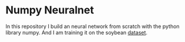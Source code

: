 # Numpy Neuralnet
In this repository I build an neural network from scratch with the python library numpy. And I am training it on the soybean [dataset](https://www.kaggle.com/fpeccia/weed-detection-in-soybean-crops).
